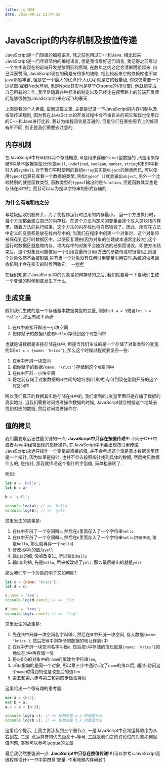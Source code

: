 ```yaml
---
title: js 堆栈
date: 2018-09-22 23:44:52
---
```


# JavaScript的内存机制及按值传递

JavaScript是一门轻级的编程语言, 我之前也用过C++和Java, 相比起来JavaScript是一门年轻简约的编程语言, 但是我很看好这门语言, 我记得之前看过一个大牛说现在的前端开发是黎明前的黑暗, 在数年之内必定会清晰明朗起来. 自己深表赞同, JavaScript现在的确是有很多的缺陷, 相比较起来它的依赖库也不如java那般丰富, 但是它一个最大的优点(个人认为)就是它的轻量级, 你仅仅需要一个浏览器(或者Node环境, 但是Node其实也是基于Chrome的V8引擎), 他就能完成自己所有的工作, 我坚信随着各种标准的制定以及已经走在探索路上的前端开发师们能够很快为JavaScript带来它起飞的春天.

上面是我的个人希冀, 说到这篇文章, 主要是记录一下JavaScript的内存机制以及按值传递规则, 因为我在JavaScript的开发过程中会不由自主的把它和我也使用过的C++和Java进行比较, 我认为编程语言是互通的, 但是它们在某些细节上的处理有所不同, 则正是我们需要去注意的.

<!-- more -->

## 内存机制

在JavaScript中有`堆`和`栈`两个存储概念, `堆`是用来存储`Object`型数据的 ,`栈`是用来存储6种基本数据类型(分别是`null`, `undefined`, `boolean`, `number`, `string`和ES6中新引入的`symbol`), 对于我们平时使用的数组`Array`其实是`Object`的继承而已, 可以使用`typeof`运算符查看一个数据的类型, 例如`typeof []`就会输出`object`, 另外一个比较特别的就是函数类型, 函数类型的`typeof`输出的是`function`, 但是函数其实也是存储在`堆`中的, 而且可以认为是以字符串的形式存储的.

### 为什么有`堆`和`栈`之分

与垃圾回收机制有关，为了使程序运行时占用的内存最小。
当一个方法执行时，每个方法都会建立自己的内存栈，在这个方法内定义的变量会逐个放入这块栈内存里，随着方法的执行结束，这个方法的内存栈也将自然销毁了。因此，所有在方法中定义的变量都是放在栈内存中的;
当我们在程序中创建一个对象时，这个对象将被保存到运行时数据区中，以便反复理由(因为对象的创建成本通常比较大),这个运行时数据区就是堆内存。堆内存中的对象不会随方法的结束而销毁，即使方法结束后，这个对象还可能被另一个引用变量所引用(方法的参数传递时很常见),则这个对象依然不会被销毁,只有当一个对象没有任何引用变量引用它时,系统的垃圾回收机制才会在核实的时候回收它。  --[参考](https://segmentfault.com/a/1190000016322927#articleHeader3)

在我们知道了JavaScript中的对象是如何存储的之后, 我们就要看一下当我们生成一个变量的时候到底发生了什么.

## 生成变量

假如我们生成的是一个存储基本数据类型的变量, 例如`let a = 3`或者`let b = 'hello'`, 那么有如下两步:

1. 在`栈`中直接开辟出一小块空间
2. 把你赋予的数据(`3`或者`hello`)存储到这个`栈`空间中

也就是说数据是直接存储在`栈`中, 但是当我们生成的是一个存储了对象类型的变量, 例如`let c = {name: 'krics'}`, 那么这个时候过程就要复杂一些:

1. 在`堆`中开辟一块空间
2. 把你赋予的数据`{name: 'krics'}`存储到这个`堆`空间中
3. 在`栈`中开辟一小块空间
4. 将之前存储了对象数据的`堆`空间的地址(指针形式)存储到现在刚刚开辟的这个`栈`空间中

所以我们真正的数据其实是存储在`堆`中的, 我们拿到的`c`变量里面只是存储了数据的真实地址, 当我们需要访问或者操作数据的时候, JavaScript就会根据这个地址去找到对应的数据, 然后访问或者操作它.

## 值的拷贝

我们需要永远记住最关键的一点: **JavaScript中只存在按值传递!!!**
不同于C++中或者Java中经常出现的指针操作, 在JavaScript中不会出现按引用传递, JavaScript永远只操作一个变量最直接的值, 并不会考虑这个值是基本数据类型还是一个指针, 因为如果是指针, 也并不会去按照指针找到具体的数据, 然后拷贝数据什么的, 是指针, 那我就传递这个指针的字面值, 简单粗暴明了.

例如:

```js
let a = 'hello';
let b = a;

b = 'yell';

console.log(a); // => 'hello'
console.log(b); // => 'yell'
```

这里发生的故事是:

1. 在`栈`中开辟了一个空间叫`a`, 然后在`a`里面存入了一个字符串`hello`
2. 在`栈`中开辟了一个空间叫`b`, 然后在`b`里面存入了一个字符串`hello`(`按值传递`, 值是`hello`, 那么就再存一个`hello`)
3. 修改`栈`中`b`的值为`yell`
4. 输出`a`的值, 没被改变过, 所以输出`hello`
5. 输出`b`的值, 先是`hello`, 后来被改成了`yell`, 那么最后输出的就是`yell`

那么我们举一个对象的例子又如何呢?

```js
let c = {name: 'krics'};
let d = c;

c.name = 'leo';
console.log(d.name); // => 'leo'

d.name = 'troy';
console.log(c.name); // => 'troy'
```

这里发生的故事是:

1. 先在`栈`中开辟一块空间名字叫做`c`, 然后在`堆`中开辟一块空间, 存入数据`{name: 'krics'}`, 然后把`堆`中刚存储的数据的地址存到`c`中
2. 在`栈`中开辟一块空间名字叫做`d`, 然后把`c`中存储的值也就是`{name: 'krics'}`的地址在`d`中再存储一份
3. 将`c`指向的对象中的`name`的值改为字符串`leo`,
4. `d`和`c`指向的是同一个对象, 所以第三步中通过`c`改了`name`的值以后, 通过`d`访问这个`name`时得到的也是改变后的值`leo`
5. 第五和第六步与第三和第四步做法类似

这里给出一个很有趣的思考题:

```js
var a = {n:1};
var b = a;
a.x = a = {n:2};

console.log(a.x); // => 想想这里 a.x 的值是什么
console.log(b.x); // => 想想这里 b.x 的值是什么
```

这里给个提示, 上面主要涉及到三个细节点, 一是JavaScript中正常运算顺序为从右到左, 二是`.`点运算符的优先级高于`=`等号, 三就是我们之前讨论过的对象如何赋值问题, 答案可以参考[luoqua的文章](https://segmentfault.com/a/1190000016322927#articleHeader5)

最后我仍然要强调一点: **JavaScript中只存在按值传递!!!**(可以参考<JavaScript高级程序设计>一书中第四章'变量. 作用域和内存问题')

